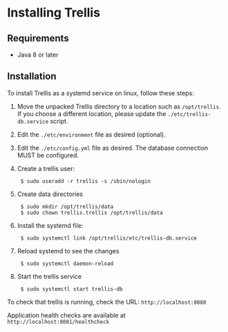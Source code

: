 # Installing Trellis

## Requirements

  * Java 8 or later

## Installation

To install Trellis as a systemd service on linux, follow these steps:

1. Move the unpacked Trellis directory to a location such as `/opt/trellis`.
   If you choose a different location, please update the `./etc/trellis-db.service` script.

2. Edit the `./etc/environment` file as desired (optional).

3. Edit the `./etc/config.yml` file as desired. The database connection MUST be configured.

4. Create a trellis user:

        $ sudo useradd -r trellis -s /sbin/nologin

5. Create data directories

        $ sudo mkdir /opt/trellis/data
        $ sudo chown trellis.trellis /opt/trellis/data

6. Install the systemd file:

        $ sudo systemctl link /opt/trellis/etc/trellis-db.service

7. Reload systemd to see the changes

        $ sudo systemctl daemon-reload

8. Start the trellis service

        $ sudo systemctl start trellis-db

To check that trellis is running, check the URL: `http://localhost:8080`

Application health checks are available at `http://localhost:8081/healthcheck`
